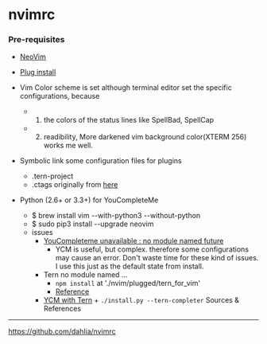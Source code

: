 # nvimrc

### Pre-requisites


- [NeoVim](https://github.com/neovim/neovim/)

- [Plug install](https://github.com/junegunn/vim-plug)
- Vim Color scheme is set although terminal editor set the specific configurations, because
  - 1. the colors of the status lines like SpellBad, SpellCap
  - 2. readibility, More darkened vim background color(XTERM 256) works me well.
- Symbolic link some configuration files for plugins
  - .tern-project
  - .ctags originally from [here](https://github.com/grassdog/dotfiles/blob/6bd36bcb59b57eac28d618f76f21e83d4fc487a8/ctags)
- Python (2.6+ or 3.3+) for YouCompleteMe
  - $ brew install vim --with-python3 --without-python
  - $ sudo pip3 install --upgrade neovim
  - issues
    - [YouCompleteme unavailable : no module named future](https://github.com/Valloric/YouCompleteMe/issues/2271)
        - YCM is useful, but complex. therefore some configurations may cause an error. Don't waste time for these kind of issues. I use this just as the default state from install.
    - Tern no module named ...
      - `npm install` at './nvim/plugged/tern_for_vim'
      - [Reference](https://vimeo.com/67215272)
    - [YCM with Tern](https://github.com/Valloric/YouCompleteMe#javascript-semantic-completion) + `./install.py --tern-completer`
Sources & References
---
https://github.com/dahlia/nvimrc
